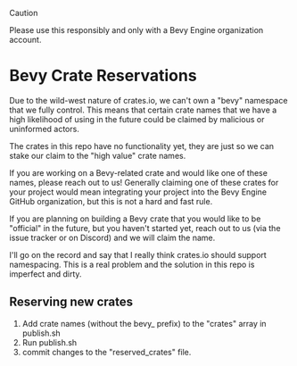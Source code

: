 > [!CAUTION]
> Please use this responsibly and only with a Bevy Engine organization account.

# Bevy Crate Reservations

Due to the wild-west nature of crates.io, we can't own a "bevy" namespace that we fully control. This means that certain crate names that we have a high likelihood of using in the future could be claimed by malicious or uninformed actors.

The crates in this repo have no functionality yet, they are just so we can stake our claim to the "high value" crate names.

If you are working on a Bevy-related crate and would like one of these names, please reach out to us! Generally claiming one of these crates for your project would mean integrating your project into the Bevy Engine GitHub organization, but this is not a hard and fast rule.

If you are planning on building a Bevy crate that you would like to be "official" in the future, but you haven't started yet, reach out to us (via the issue tracker or on Discord) and we will claim the name.

I'll go on the record and say that I really think crates.io should support namespacing. This is a real problem and the solution in this repo is imperfect and dirty.

## Reserving new crates

1. Add crate names (without the bevy_ prefix) to the "crates" array in publish.sh
2. Run publish.sh
3. commit changes to the "reserved_crates" file.
